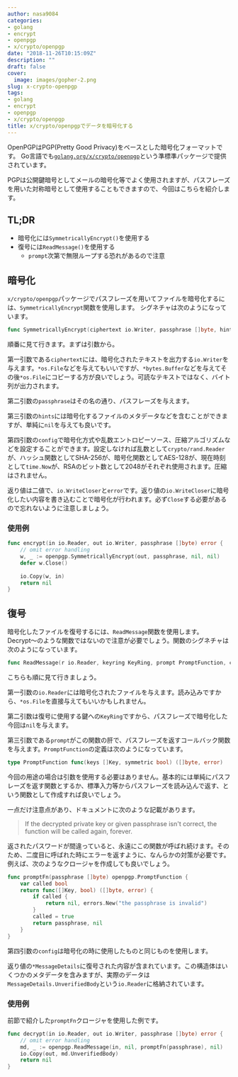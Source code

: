 ```yaml
---
author: nasa9084
categories:
- golang
- encrypt
- openpgp
- x/crypto/openpgp
date: "2018-11-26T10:15:09Z"
description: ""
draft: false
cover:
  image: images/gopher-2.png
slug: x-crypto-openpgp
tags:
- golang
- encrypt
- openpgp
- x/crypto/openpgp
title: x/crypto/openpgpでデータを暗号化する
---
```



OpenPGPはPGP(Pretty Good Privacy)をベースとした暗号化フォーマットです。
Go言語でも[`golang.org/x/crypto/openpgp`](https://godoc.org/golang.org/x/crypto/openpgp)という準標準パッケージで提供されています。

PGPは公開鍵暗号としてメールの暗号化等でよく使用されますが、パスフレーズを用いた対称暗号として使用することもできますので、今回はこちらを紹介します。

## TL;DR

* 暗号化には`SymmetricallyEncrypt()`を使用する
* 復号には`ReadMessage()`を使用する
    * `prompt`次第で無限ループする恐れがあるので注意

## 暗号化

`x/crypto/openpgp`パッケージでパスフレーズを用いてファイルを暗号化するには、`SymmetricallyEncrypt`関数を使用します。
シグネチャは次のようになっています。

``` go
func SymmetricallyEncrypt(ciphertext io.Writer, passphrase []byte, hints *FileHints, config *packet.Config) (plaintext io.WriteCloser, err error)
```

順番に見て行きます。まずは引数から。

第一引数である`ciphertext`には、暗号化されたテキストを出力する`io.Writer`を与えます。`*os.File`などを与えてもいいですが、`*bytes.Buffer`などを与えてその後`*os.File`にコピーする方が良いでしょう。可読なテキストではなく、バイト列が出力されます。

第二引数の`passphrase`はその名の通り、パスフレーズを与えます。

第三引数の`hints`には暗号化するファイルのメタデータなどを含むことができますが、単純に`nil`を与えても良いです。

第四引数の`config`で暗号化方式や乱数エントロピーソース、圧縮アルゴリズムなどを設定することができます。設定しなければ乱数として`crypto/rand.Reader`が、ハッシュ関数としてSHA-256が、暗号化関数としてAES-128が、現在時刻として`time.Now`が、RSAのビット数として2048がそれぞれ使用されます。圧縮はされません。

返り値は二値で、`io.WriteCloser`と`error`です。返り値の`io.WriteCloser`に暗号化したい内容を書き込むことで暗号化が行われます。必ず`Close`する必要があるので忘れないように注意しましょう。

### 使用例

``` go
func encrypt(in io.Reader, out io.Writer, passphrase []byte) error {
    // omit error handling
    w, _ := openpgp.SymmetricallyEncrypt(out, passphrase, nil, nil)
    defer w.Close()
    
    io.Copy(w, in)
    return nil
}
```

## 復号

暗号化したファイルを復号するには、`ReadMessage`関数を使用します。Decrypt〜のような関数ではないので注意が必要でしょう。関数のシグネチャは次のようになっています。

``` go
func ReadMessage(r io.Reader, keyring KeyRing, prompt PromptFunction, config *packet.Config) (*MessageDetails, error)
```

こちらも順に見て行きましょう。

第一引数の`io.Reader`には暗号化されたファイルを与えます。読み込みですから、`*os.File`を直接与えてもいいかもしれません。

第二引数は復号に使用する鍵への`KeyRing`ですから、パスフレーズで暗号化した今回は`nil`を与えます。

第三引数である`prompt`がこの関数の肝で、パスフレーズを返すコールバック関数を与えます。`PromptFunction`の定義は次のようになっています。

``` go
type PromptFunction func(keys []Key, symmetric bool) ([]byte, error)
```

今回の用途の場合は引数を使用する必要はありません。基本的には単純にパスフレーズを返す関数とするか、標準入力等からパスフレーズを読み込んで返す、という関数として作成すれば良いでしょう。

一点だけ注意点があり、ドキュメントに次のような記載があります。

>  If the decrypted private key or given passphrase isn't correct, the function will be called again, forever.

返されたパスワードが間違っていると、永遠にこの関数が呼ばれ続けます。そのため、二度目に呼ばれた時にエラーを返すように、なんらかの対策が必要です。
例えば、次のようなクロージャを作成しても良いでしょう。

``` go
func promptFn(passphrase []byte) openpgp.PromptFunction {
    var called bool
    return func([]Key, bool) ([]byte, error) {
        if called {
            return nil, errors.New("the passphrase is invalid")
        }
        called = true
        return passphrase, nil
    }
}
```

第四引数の`config`は暗号化の時に使用したものと同じものを使用します。

返り値の`*MessageDetails`に復号された内容が含まれています。この構造体はいくつかのメタデータを含みますが、実際のデータは`MessageDetails.UnverifiedBody`という`io.Reader`に格納されています。

### 使用例

前節で紹介した`promptFn`クロージャを使用した例です。

``` go
func decrypt(in io.Reader, out io.Writer, passphrase []byte) error {
    // omit error handling
    md, _ := openpgp.ReadMessage(in, nil, promptFn(passphrase), nil)
    io.Copy(out, md.UnverifiedBody)
    return nil
}
```



